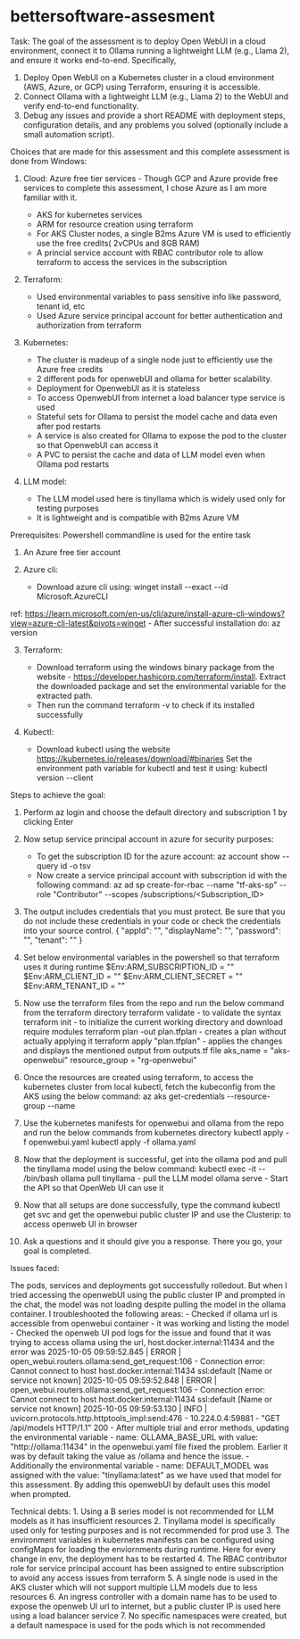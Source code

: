 # bettersoftware-assesment
Task:
The goal of the assessment is to deploy Open WebUI in a cloud environment, connect it to Ollama running a lightweight LLM (e.g., Llama 2), and ensure it works end-to-end. Specifically,
 
1. Deploy Open WebUI on a Kubernetes cluster in a cloud environment (AWS, Azure, or GCP) using Terraform, ensuring it is accessible.
2. Connect Ollama with a lightweight LLM (e.g., Llama 2) to the WebUI and verify end-to-end functionality.
3. Debug any issues and provide a short README with deployment steps, configuration details, and any problems you solved (optionally include a small automation script).


Choices that are made for this assessment and this complete assessment is done from Windows:

1. Cloud: Azure free tier services - Though GCP and Azure provide free services to complete this assessment, I chose Azure as I am more familiar with it.
	- AKS for kubernetes services
	- ARM for resource creation using terraform
	- For AKS Cluster nodes, a single B2ms Azure VM is used to efficiently use the free credits( 2vCPUs and 8GB RAM)
	- A princial service account with RBAC contributor role to allow terraform to access the services in the subscription

2. Terraform: 
	- Used environmental variables to pass sensitive info like password, tenant id, etc
	- Used Azure service principal account for better authentication and authorization from terraform
	
3. Kubernetes:
	- The cluster is madeup of a single node just to efficiently use the Azure free credits
	- 2 different pods for openwebUI and ollama for better scalability. 
	- Deployment for OpenwebUI as it is stateless
	- To access OpenwebUI from internet a load balancer type service is used
	- Stateful sets for Ollama to persist the model cache and data even after pod restarts
	- A service is also created for Ollama to expose the pod to the cluster so that OpenwebUI can access it
	- A PVC to persist the cache and data of LLM model even when Ollama pod restarts

4. LLM model:
	- The LLM model used here is tinyllama which is widely used only for testing purposes
	- It is lightweight and is compatible with B2ms Azure VM
	

Prerequisites: Powershell commandline is used for the entire task

1. An Azure free tier account

2. Azure cli: 
	- Download azure cli using: winget install --exact --id Microsoft.AzureCLI
	
ref: https://learn.microsoft.com/en-us/cli/azure/install-azure-cli-windows?view=azure-cli-latest&pivots=winget
	- After successful installation do: az version
	
3. Terraform:
	- Download terraform using the windows binary package from the website - https://developer.hashicorp.com/terraform/install. Extract the downloaded package and set the environmental variable for the extracted path. 
	- Then run the command terraform -v to check if its installed successfully
	
4. Kubectl:
	- Download kubectl using the website https://kubernetes.io/releases/download/#binaries
	Set the environment path variable for kubectl and test it using: kubectl version --client


Steps to achieve the goal:

1. Perform az login and choose the default directory and subscription 1 by clicking Enter

2. Now setup service principal account in azure for security purposes:
	- To get the subscription ID for the azure account: az account show --query id -o tsv
	- Now create a service principal account with subscription id with the following command:
	az ad sp create-for-rbac --name "tf-aks-sp" --role "Contributor" --scopes /subscriptions/<Subscription_ID>

3. The output includes credentials that you must protect. Be sure that you do not include these credentials in your code or check the credentials into your source control.
	{
	  "appId": "",
	  "displayName": "",
	  "password": "",
	  "tenant": ""
	}

4. Set below environmental variables in the powershell so that terraform uses it during runtime
	$Env:ARM_SUBSCRIPTION_ID = ""
	$Env:ARM_CLIENT_ID       = "<appID>"
	$Env:ARM_CLIENT_SECRET   = "<password>"
	$Env:ARM_TENANT_ID       = ""


5. Now use the terraform files from the repo and run the below command from the terraform directory
	terraform validate - to validate the syntax
	terraform init - to initialize the current working directory and download require modules
	terraform plan -out plan.tfplan - creates a plan without actually applying it
	terraform apply "plan.tfplan" - applies the changes and displays the mentioned output from outputs.tf file
		aks_name = "aks-openwebui"
		resource_group = "rg-openwebui"

6. Once the resources are created using terraform, to access the kubernetes cluster from local kubectl, fetch the kubeconfig from the AKS using the below command:
	az aks get-credentials --resource-group <resource-group-name> --name <aks-cluster-name>

7. Use the kubernetes manifests for openwebui and ollama from the repo and run the below commands from kubernetes directory
	kubectl apply -f openwebui.yaml
	kubectl apply -f ollama.yaml
	
8. Now that the deployment is successful, get into the ollama pod and pull the tinyllama model using the below command:
	kubectl exec -it <ollama-pod-name> -- /bin/bash
	ollama pull tinyllama - pull the LLM model
	ollama serve - Start the API so that OpenWeb UI can use it
	
9. Now that all setups are done successfully, type the command kubectl get svc and get the openwebui public cluster IP and use the Clusterip:<port> to access openweb UI in browser

10. Ask a questions and it should give you a response. There you go, your goal is completed.

	
Issues faced:

The pods, services and deployments got successfully rolledout. But when I tried accessing the openwebUI using the public cluster IP and prompted in the chat, the model was not loading despite pulling the model in the ollama container. I troubleshooted the following areas:
	- Checked if ollama url is accessible from openwebui container - it was working and listing the model
	- Checked the openweb UI pod logs for the issue and found that it was trying to access ollama using the url, host.docker.internal:11434 and the error was 
	2025-10-05 09:59:52.845 | ERROR | open_webui.routers.ollama:send_get_request:106 - Connection error: Cannot connect to host host.docker.internal:11434 ssl:default [Name or service not known] 2025-10-05 09:59:52.848 | ERROR | open_webui.routers.ollama:send_get_request:106 - Connection error: Cannot connect to host host.docker.internal:11434 ssl:default [Name or service not known] 2025-10-05 09:59:53.130 | INFO | uvicorn.protocols.http.httptools_impl:send:476 - 10.224.0.4:59881 - "GET /api/models HTTP/1.1" 200
	- After multiple trial and error methods, updating the environmental variable - name: OLLAMA_BASE_URL with value: "http://ollama:11434" in the openwebui.yaml file fixed the problem. Earlier it was by default taking the value as /ollama and hence the issue.
	- Additionally the environmental variable - name: DEFAULT_MODEL was assigned with the value: "tinyllama:latest" as we have used that model for this assessment. By adding this openwebUI by default uses this model when prompted.

Technical debts:
	1. Using a B series model is not recommended for LLM models as it has insufficient resources
	2. Tinyllama model is specifically used only for testing purposes and is not recommended for prod use
	3. The environment variables in kubernetes manifests can be configured using configMaps for loading the enviornments during runtime. Here for every change in env, the deployment has to be restarted
	4. The RBAC contributor role for service principal account has been assigned to entire subscription to avoid any access issues from terraform
	5. A single node is used in the AKS cluster which will not support multiple LLM models due to less resources
	6. An ingress controller with a domain name has to be used to expose the openweb UI url to internet, but a public cluster IP is used here using a load balancer service
	7. No specific namespaces were created, but a default namespace is used for the pods which is not recommended









